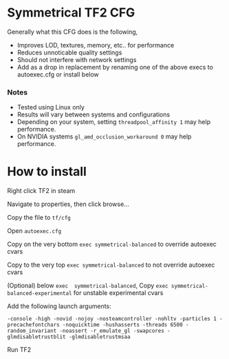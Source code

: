 # Symmetrical TF2 CFG
Generally what this CFG does is the following,
* Improves LOD, textures, memory, etc.. for performance
* Reduces unnoticable quality settings
* Should not interfere with network settings
* Add as a drop in replacement by renaming one of the above execs to autoexec.cfg or install below
### Notes
* Tested using Linux only
* Results will vary between systems and configurations
* Depending on your system, setting ``threadpool_affinity 1`` may help performance.
* On NVIDIA systems ``gl_amd_occlusion_workaround 0`` may help performance.
# How to install
Right click TF2 in steam

Navigate to properties, then click browse...

Copy the file to ``tf/cfg``

Open ``autoexec.cfg``

Copy on the very bottom ``exec symmetrical-balanced`` to override autoexec cvars

Copy to the very top ``exec symmetrical-balanced`` to not override autoexec cvars

(Optional) below ``exec  symmetrical-balanced``, Copy ``exec symmetrical-balanced-experimental`` for unstable experimental cvars

Add the following launch arguments:

``-console -high -novid -nojoy -nosteamcontroller -nohltv -particles 1 -precachefontchars -noquicktime -hushasserts -threads 6500 -random_invariant -noassert -r_emulate_gl -swapcores -glmdisabletrustblit -glmdisabletrustmsaa``

Run TF2
